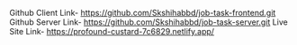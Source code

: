 Github Client Link- https://github.com/Skshihabbd/job-task-frontend.git
Github Server Link- https://github.com/Skshihabbd/job-task-server.git
Live Site Link- https://profound-custard-7c6829.netlify.app/